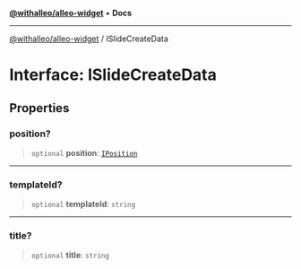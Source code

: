 [**@withalleo/alleo-widget**](../README.md) • **Docs**

***

[@withalleo/alleo-widget](../globals.md) / ISlideCreateData

# Interface: ISlideCreateData

## Properties

### position?

> `optional` **position**: [`IPosition`](../type-aliases/IPosition.md)

***

### templateId?

> `optional` **templateId**: `string`

***

### title?

> `optional` **title**: `string`
